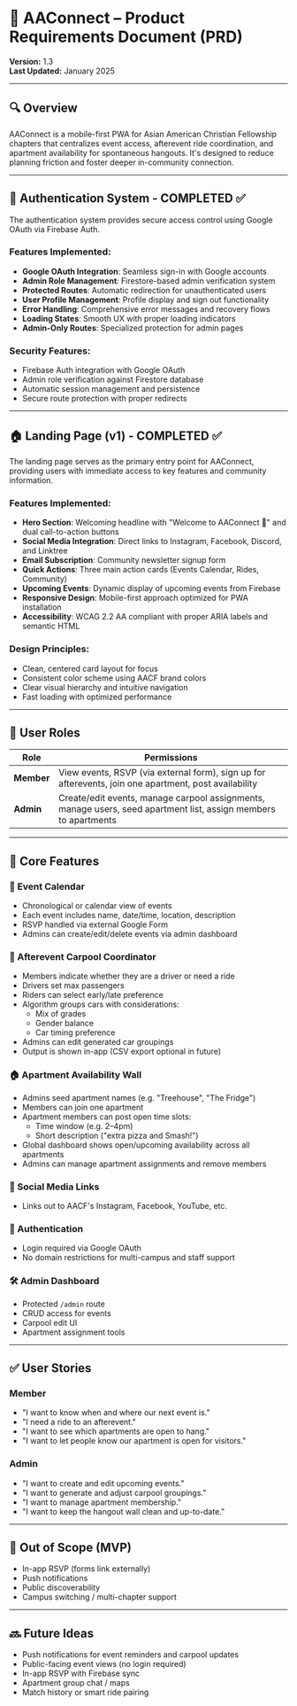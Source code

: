# 📘 AAConnect – Product Requirements Document (PRD)

**Version:** 1.3  
**Last Updated:** January 2025

---

## 🔍 Overview

AAConnect is a mobile-first PWA for Asian American Christian Fellowship chapters that centralizes event access, afterevent ride coordination, and apartment availability for spontaneous hangouts. It's designed to reduce planning friction and foster deeper in-community connection.

---

## 🔐 Authentication System - COMPLETED ✅

The authentication system provides secure access control using Google OAuth via Firebase Auth.

### Features Implemented:
- **Google OAuth Integration**: Seamless sign-in with Google accounts
- **Admin Role Management**: Firestore-based admin verification system
- **Protected Routes**: Automatic redirection for unauthenticated users
- **User Profile Management**: Profile display and sign out functionality
- **Error Handling**: Comprehensive error messages and recovery flows
- **Loading States**: Smooth UX with proper loading indicators
- **Admin-Only Routes**: Specialized protection for admin pages

### Security Features:
- Firebase Auth integration with Google OAuth
- Admin role verification against Firestore database
- Automatic session management and persistence
- Secure route protection with proper redirects

---

## 🏠 Landing Page (v1) - COMPLETED ✅

The landing page serves as the primary entry point for AAConnect, providing users with immediate access to key features and community information.

### Features Implemented:
- **Hero Section**: Welcoming headline with "Welcome to AAConnect 👋" and dual call-to-action buttons
- **Social Media Integration**: Direct links to Instagram, Facebook, Discord, and Linktree
- **Email Subscription**: Community newsletter signup form
- **Quick Actions**: Three main action cards (Events Calendar, Rides, Community)
- **Upcoming Events**: Dynamic display of upcoming events from Firebase
- **Responsive Design**: Mobile-first approach optimized for PWA installation
- **Accessibility**: WCAG 2.2 AA compliant with proper ARIA labels and semantic HTML

### Design Principles:
- Clean, centered card layout for focus
- Consistent color scheme using AACF brand colors
- Clear visual hierarchy and intuitive navigation
- Fast loading with optimized performance

---

## 👤 User Roles

| Role   | Permissions |
|--------|-------------|
| **Member** | View events, RSVP (via external form), sign up for afterevents, join one apartment, post availability |
| **Admin**  | Create/edit events, manage carpool assignments, manage users, seed apartment list, assign members to apartments |

---

## 🌟 Core Features

### 📆 Event Calendar
- Chronological or calendar view of events
- Each event includes name, date/time, location, description
- RSVP handled via external Google Form
- Admins can create/edit/delete events via admin dashboard

### 🚗 Afterevent Carpool Coordinator
- Members indicate whether they are a driver or need a ride
- Drivers set max passengers
- Riders can select early/late preference
- Algorithm groups cars with considerations:
  - Mix of grades
  - Gender balance
  - Car timing preference
- Admins can edit generated car groupings
- Output is shown in-app (CSV export optional in future)

### 🏠 Apartment Availability Wall
- Admins seed apartment names (e.g. "Treehouse", "The Fridge")
- Members can join one apartment
- Apartment members can post open time slots:
  - Time window (e.g. 2–4pm)
  - Short description ("extra pizza and Smash!")
- Global dashboard shows open/upcoming availability across all apartments
- Admins can manage apartment assignments and remove members

### 🔗 Social Media Links
- Links out to AACF's Instagram, Facebook, YouTube, etc.

### 🔐 Authentication
- Login required via Google OAuth
- No domain restrictions for multi-campus and staff support

### 🛠 Admin Dashboard
- Protected `/admin` route
- CRUD access for events
- Carpool edit UI
- Apartment assignment tools

---

## ✅ User Stories

### Member
- "I want to know when and where our next event is."
- "I need a ride to an afterevent."
- "I want to see which apartments are open to hang."
- "I want to let people know our apartment is open for visitors."

### Admin
- "I want to create and edit upcoming events."
- "I want to generate and adjust carpool groupings."
- "I want to manage apartment membership."
- "I want to keep the hangout wall clean and up-to-date."

---

## 🚫 Out of Scope (MVP)
- In-app RSVP (forms link externally)
- Push notifications
- Public discoverability
- Campus switching / multi-chapter support

---

## 🔜 Future Ideas
- Push notifications for event reminders and carpool updates
- Public-facing event views (no login required)
- In-app RSVP with Firebase sync
- Apartment group chat / maps
- Match history or smart ride pairing

